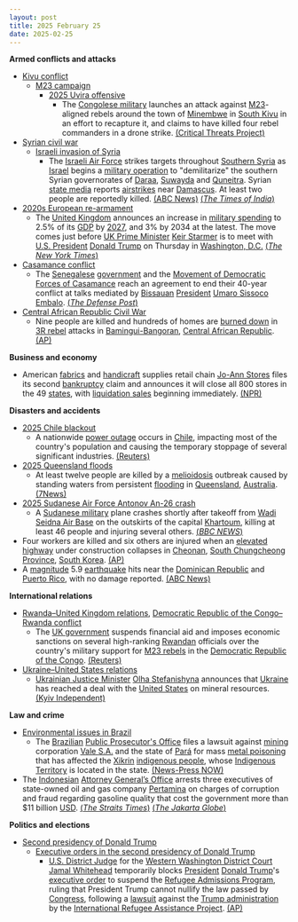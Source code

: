 ```yaml
---
layout: post
title: 2025 February 25
date: 2025-02-25
---
```



**Armed conflicts and attacks**

* [Kivu conflict](https://en.wikipedia.org/wiki/Kivu_conflict "Kivu conflict")
  + [M23 campaign](https://en.wikipedia.org/wiki/M23_campaign_%282022%E2%80%93present%29 "M23 campaign (2022–present)")
    - [2025 Uvira offensive](https://en.wikipedia.org/wiki/2025_Uvira_offensive "2025 Uvira offensive")
      * The [Congolese military](https://en.wikipedia.org/wiki/Armed_Forces_of_the_Democratic_Republic_of_the_Congo "Armed Forces of the Democratic Republic of the Congo") launches an attack against [M23](https://en.wikipedia.org/wiki/March_23_Movement "March 23 Movement")-aligned rebels around the town of [Minembwe](https://en.wikipedia.org/wiki/Minembwe "Minembwe") in [South Kivu](https://en.wikipedia.org/wiki/South_Kivu "South Kivu") in an effort to recapture it, and claims to have killed four rebel commanders in a drone strike. [(Critical Threats Project)](https://www.criticalthreats.org/briefs/congo-war-security-review/congo-war-security-review-february-25-2025)
* [Syrian civil war](https://en.wikipedia.org/wiki/Syrian_civil_war "Syrian civil war")
  + [Israeli invasion of Syria](https://en.wikipedia.org/wiki/Israeli_invasion_of_Syria_%282024%E2%80%93present%29 "Israeli invasion of Syria (2024–present)")
    - The [Israeli Air Force](https://en.wikipedia.org/wiki/Israeli_Air_Force "Israeli Air Force") strikes targets throughout [Southern Syria](https://en.wikipedia.org/wiki/Southern_Syria "Southern Syria") as [Israel](https://en.wikipedia.org/wiki/Israel "Israel") begins a [military operation](https://en.wikipedia.org/wiki/Military_operation "Military operation") to "demilitarize" the southern Syrian governorates of [Daraa](https://en.wikipedia.org/wiki/Daraa_Governorate "Daraa Governorate"), [Suwayda](https://en.wikipedia.org/wiki/Suwayda_Governorate "Suwayda Governorate") and [Quneitra](https://en.wikipedia.org/wiki/Quneitra_Governorate "Quneitra Governorate"). Syrian [state media](https://en.wikipedia.org/wiki/State_media "State media") reports [airstrikes](https://en.wikipedia.org/wiki/Airstrike "Airstrike") near [Damascus](https://en.wikipedia.org/wiki/Damascus "Damascus"). At least two people are reportedly killed. [(ABC News)](https://abcnews.go.com/International/israel-conducting-strikes-southern-syria/story?id=119183725) [(*The Times of India*)](https://timesofindia.indiatimes.com/world/middle-east/israel-strikes-military-targets-in-southern-syria-two-killed/articleshow/118569022.cms)
* [2020s European re-armament](https://en.wikipedia.org/wiki/2020s_European_re-armament "2020s European re-armament")
  + The [United Kingdom](https://en.wikipedia.org/wiki/United_Kingdom "United Kingdom") announces an increase in [military spending](https://en.wikipedia.org/wiki/Military_budget "Military budget") to 2.5% of its [GDP](https://en.wikipedia.org/wiki/Gross_domestic_product "Gross domestic product") by [2027](https://en.wikipedia.org/wiki/2027 "2027"), and 3% by 2034 at the latest. The move comes just before [UK Prime Minister](https://en.wikipedia.org/wiki/Prime_Minister_of_the_United_Kingdom "Prime Minister of the United Kingdom") [Keir Starmer](https://en.wikipedia.org/wiki/Keir_Starmer "Keir Starmer") is to meet with [U.S. President](https://en.wikipedia.org/wiki/President_of_the_United_States "President of the United States") [Donald Trump](https://en.wikipedia.org/wiki/Donald_Trump "Donald Trump") on Thursday in [Washington, D.C.](https://en.wikipedia.org/wiki/Washington%2C_D.C. "Washington, D.C.") [(*The New York Times*)](https://www.nytimes.com/2025/02/25/world/europe/uk-defense-spending-starmer.html)
* [Casamance conflict](https://en.wikipedia.org/wiki/Casamance_conflict "Casamance conflict")
  + The [Senegalese](https://en.wikipedia.org/wiki/Senegal "Senegal") [government](https://en.wikipedia.org/wiki/Government_of_Senegal "Government of Senegal") and the [Movement of Democratic Forces of Casamance](https://en.wikipedia.org/wiki/Movement_of_Democratic_Forces_of_Casamance "Movement of Democratic Forces of Casamance") reach an agreement to end their 40-year conflict at talks mediated by [Bissauan](https://en.wikipedia.org/wiki/Guinea-Bissau "Guinea-Bissau") [President](https://en.wikipedia.org/wiki/President_of_Guinea-Bissau "President of Guinea-Bissau") [Umaro Sissoco Embalo](https://en.wikipedia.org/wiki/Umaro_Sissoco_Embalo "Umaro Sissoco Embalo"). [(*The Defense Post*)](https://thedefensepost.com/2025/02/25/senegal-casamance-rebels-peace-accord/)
* [Central African Republic Civil War](https://en.wikipedia.org/wiki/Central_African_Republic_Civil_War "Central African Republic Civil War")
  + Nine people are killed and hundreds of homes are [burned down](https://en.wikipedia.org/wiki/Arson "Arson") in [3R rebel](https://en.wikipedia.org/wiki/Return%2C_Reclamation%2C_Rehabilitation "Return, Reclamation, Rehabilitation") attacks in [Bamingui-Bangoran](https://en.wikipedia.org/wiki/Bamingui-Bangoran "Bamingui-Bangoran"), [Central African Republic](https://en.wikipedia.org/wiki/Central_African_Republic "Central African Republic"). [(AP)](https://apnews.com/article/central-african-republic-3r-attack-c463bad4ff5e119ce5b355a128f3995b)

**Business and economy**

* American [fabrics](https://en.wikipedia.org/wiki/Textile_industry "Textile industry") and [handicraft](https://en.wikipedia.org/wiki/Handicraft "Handicraft") supplies retail chain [Jo-Ann Stores](https://en.wikipedia.org/wiki/Jo-Ann_Stores "Jo-Ann Stores") files its second [bankruptcy](https://en.wikipedia.org/wiki/Bankruptcy "Bankruptcy") claim and announces it will close all 800 stores in the 49 [states](https://en.wikipedia.org/wiki/U.S._state "U.S. state"), with [liquidation sales](https://en.wikipedia.org/wiki/Closeout_%28sale%29 "Closeout (sale)") beginning immediately. [(NPR)](https://www.npr.org/2025/02/25/nx-s1-5307907/joann-closing-stores-bankruptcy)

**Disasters and accidents**

* [2025 Chile blackout](https://en.wikipedia.org/wiki/2025_Chile_blackout "2025 Chile blackout")
  + A nationwide [power outage](https://en.wikipedia.org/wiki/Power_outage "Power outage") occurs in [Chile](https://en.wikipedia.org/wiki/Chile "Chile"), impacting most of the country's population and causing the temporary stoppage of several significant industries. [(Reuters)](https://www.reuters.com/world/americas/power-outage-hits-vast-swaths-chile-largest-copper-mine-santiago-streets-2025-02-25/)
* [2025 Queensland floods](https://en.wikipedia.org/wiki/2025_Queensland_floods "2025 Queensland floods")
  + At least twelve people are killed by a [melioidosis](https://en.wikipedia.org/wiki/Melioidosis "Melioidosis") outbreak caused by standing waters from persistent [flooding](https://en.wikipedia.org/wiki/Flood "Flood") in [Queensland](https://en.wikipedia.org/wiki/Queensland "Queensland"), [Australia](https://en.wikipedia.org/wiki/Australia "Australia"). [(7News)](https://7news.com.au/news/more-deaths-from-deadly-melioidosis-disease-found-in-flood-water-in-far-north-queensland-c-17844838)
* [2025 Sudanese Air Force Antonov An-26 crash](https://en.wikipedia.org/wiki/2025_Sudanese_Air_Force_Antonov_An-26_crash "2025 Sudanese Air Force Antonov An-26 crash")
  + A [Sudanese military](https://en.wikipedia.org/wiki/Sudanese_Armed_Forces "Sudanese Armed Forces") plane crashes shortly after takeoff from [Wadi Seidna Air Base](https://en.wikipedia.org/wiki/Wadi_Seidna_Air_Base "Wadi Seidna Air Base") on the outskirts of the capital [Khartoum](https://en.wikipedia.org/wiki/Khartoum "Khartoum"), killing at least 46 people and injuring several others. [(*BBC NEWS*)](https://www.bbc.com/news/articles/clyn914g249o)
* Four workers are killed and six others are injured when an [elevated highway](https://en.wikipedia.org/wiki/Elevated_highway "Elevated highway") under construction collapses in [Cheonan](https://en.wikipedia.org/wiki/Cheonan "Cheonan"), [South Chungcheong Province](https://en.wikipedia.org/wiki/South_Chungcheong_Province "South Chungcheong Province"), [South Korea](https://en.wikipedia.org/wiki/South_Korea "South Korea"). [(AP)](https://apnews.com/article/south-korea-elevated-highway-collapse-72744767d151b6ee66eca37397810e0e)
* A [magnitude](https://en.wikipedia.org/wiki/Richter_scale "Richter scale") 5.9 [earthquake](https://en.wikipedia.org/wiki/Earthquake "Earthquake") hits near the [Dominican Republic](https://en.wikipedia.org/wiki/Dominican_Republic "Dominican Republic") and [Puerto Rico](https://en.wikipedia.org/wiki/Puerto_Rico "Puerto Rico"), with no damage reported. [(ABC News)](https://abcnews.go.com/amp/International/wireStory/59-magnitude-quake-strikes-dominican-republic-puerto-rico-119157309)

**International relations**

* [Rwanda–United Kingdom relations](https://en.wikipedia.org/wiki/Rwanda%E2%80%93United_Kingdom_relations "Rwanda–United Kingdom relations"), [Democratic Republic of the Congo–Rwanda conflict](https://en.wikipedia.org/wiki/Democratic_Republic_of_the_Congo%E2%80%93Rwanda_conflict "Democratic Republic of the Congo–Rwanda conflict")
  + The [UK government](https://en.wikipedia.org/wiki/Government_of_the_United_Kingdom "Government of the United Kingdom") suspends financial aid and imposes economic sanctions on several high-ranking [Rwandan](https://en.wikipedia.org/wiki/Rwanda "Rwanda") officials over the country's military support for [M23 rebels](https://en.wikipedia.org/wiki/March_23_Movement "March 23 Movement") in the [Democratic Republic of the Congo](https://en.wikipedia.org/wiki/Democratic_Republic_of_the_Congo "Democratic Republic of the Congo"). [(Reuters)](https://www.reuters.com/world/africa/uk-pause-bilateral-aid-rwanda-over-congo-conflict-2025-02-25/)
* [Ukraine–United States relations](https://en.wikipedia.org/wiki/Ukraine%E2%80%93United_States_relations "Ukraine–United States relations")
  + [Ukrainian Justice Minister](https://en.wikipedia.org/wiki/Ministry_of_Justice_%28Ukraine%29 "Ministry of Justice (Ukraine)") [Olha Stefanishyna](https://en.wikipedia.org/wiki/Olha_Stefanishyna "Olha Stefanishyna") announces that [Ukraine](https://en.wikipedia.org/wiki/Ukraine "Ukraine") has reached a deal with the [United States](https://en.wikipedia.org/wiki/United_States "United States") on mineral resources. [(Kyiv Independent)](https://kyivindependent.com/breaking-kyiv-washington-reach-agreement-on-minerals-deal/)

**Law and crime**

* [Environmental issues in Brazil](https://en.wikipedia.org/wiki/Environmental_issues_in_Brazil "Environmental issues in Brazil")
  + The [Brazilian](https://en.wikipedia.org/wiki/Brazil "Brazil") [Public Prosecutor's Office](https://en.wikipedia.org/wiki/Public_Prosecutor%27s_Office_%28Brazil%29 "Public Prosecutor's Office (Brazil)") files a lawsuit against [mining](https://en.wikipedia.org/wiki/Mining "Mining") corporation [Vale S.A.](https://en.wikipedia.org/wiki/Vale_S.A. "Vale S.A.") and the state of [Pará](https://en.wikipedia.org/wiki/Par%C3%A1 "Pará") for mass [metal poisoning](https://en.wikipedia.org/wiki/Metal_poisoning "Metal poisoning") that has affected the [Xikrin](https://en.wikipedia.org/wiki/Kayapo "Kayapo") [indigenous people](https://en.wikipedia.org/wiki/Indigenous_peoples_of_Brazil "Indigenous peoples of Brazil"), whose [Indigenous Territory](https://en.wikipedia.org/wiki/Kayap%C3%B3_Indigenous_Territory "Kayapó Indigenous Territory") is located in the state. [(News-Press NOW)](https://www.newspressnow.com/news/world_news/in-brazil-mining-giant-vale-is-sued-over-metal-contamination-found-in-indigenous-peoples/article_9b5bfe1d-2832-5228-bcc6-9cf96adcb615.html)
* The [Indonesian](https://en.wikipedia.org/wiki/Indonesia "Indonesia") [Attorney General’s Office](https://en.wikipedia.org/wiki/Attorney_General%27s_Office_of_Indonesia "Attorney General's Office of Indonesia") arrests three executives of state-owned oil and gas company [Pertamina](https://en.wikipedia.org/wiki/Pertamina "Pertamina") on charges of corruption and fraud regarding gasoline quality that cost the government more than $11 billion [USD](https://en.wikipedia.org/wiki/United_States_dollar "United States dollar"). [(*The Straits Times*)](https://www.straitstimes.com/asia/se-asia/indonesian-prosecutors-arrest-three-pertamina-unit-executives-over-oil-imports) [(*The Jakarta Globe*)](https://jakartaglobe.id/news/pertamina-vows-cooperation-as-executives-named-in-119b-corruption-scandal)

**Politics and elections**

* [Second presidency of Donald Trump](https://en.wikipedia.org/wiki/Second_presidency_of_Donald_Trump "Second presidency of Donald Trump")
  + [Executive orders in the second presidency of Donald Trump](https://en.wikipedia.org/wiki/List_of_executive_orders_in_the_second_presidency_of_Donald_Trump "List of executive orders in the second presidency of Donald Trump")
    - [U.S. District Judge](https://en.wikipedia.org/wiki/United_States_federal_judge "United States federal judge") for the [Western Washington District Court](https://en.wikipedia.org/wiki/United_States_District_Court_for_the_Western_District_of_Washington "United States District Court for the Western District of Washington") [Jamal Whitehead](https://en.wikipedia.org/wiki/Jamal_Whitehead "Jamal Whitehead") temporarily blocks [President](https://en.wikipedia.org/wiki/President_of_the_United_States "President of the United States") [Donald Trump](https://en.wikipedia.org/wiki/Donald_Trump "Donald Trump")'s [executive order](https://en.wikipedia.org/wiki/Executive_order "Executive order") to suspend the [Refugee Admissions Program](https://en.wikipedia.org/wiki/United_States_Refugee_Admissions_Program "United States Refugee Admissions Program"), ruling that President Trump cannot nullify the law passed by [Congress](https://en.wikipedia.org/wiki/United_States_Congress "United States Congress"), following a [lawsuit](https://en.wikipedia.org/wiki/Lawsuit "Lawsuit") against the [Trump administration](https://en.wikipedia.org/wiki/Second_presidency_of_Donald_Trump "Second presidency of Donald Trump") by the [International Refugee Assistance Project](https://en.wikipedia.org/wiki/International_Refugee_Assistance_Project "International Refugee Assistance Project"). [(AP)](https://apnews.com/article/trump-refugee-seattle-ruling-lawsuit-eef485154e2a3f008a01d6790ce0ee06)
